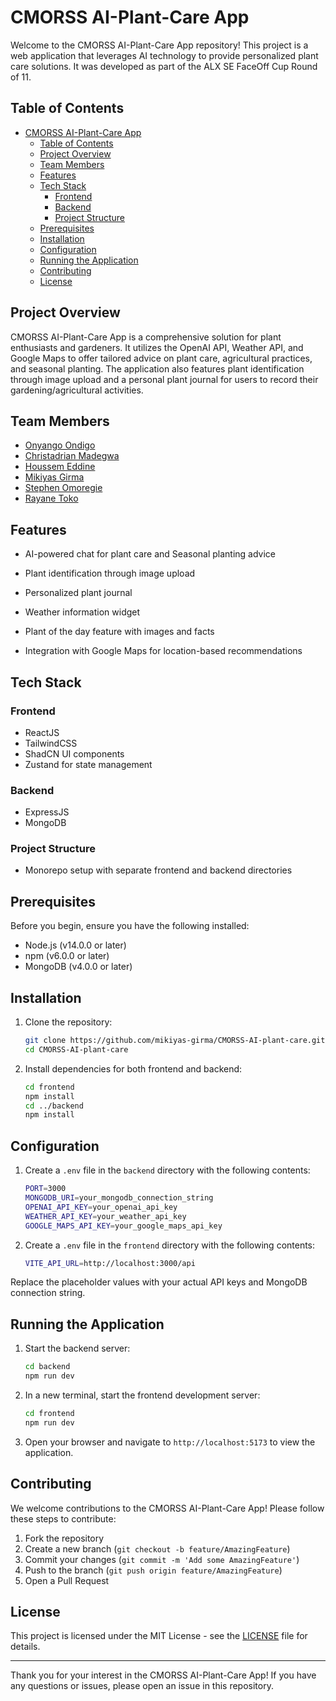 # CMORSS AI-Plant-Care App

Welcome to the CMORSS AI-Plant-Care App repository! This project is a web application that leverages AI technology to provide personalized plant care solutions. It was developed as part of the ALX SE FaceOff Cup Round of 11.

## Table of Contents

- [CMORSS AI-Plant-Care App](#cmorss-ai-plant-care-app)
  - [Table of Contents](#table-of-contents)
  - [Project Overview](#project-overview)
  - [Team Members](#team-members)
  - [Features](#features)
  - [Tech Stack](#tech-stack)
    - [Frontend](#frontend)
    - [Backend](#backend)
    - [Project Structure](#project-structure)
  - [Prerequisites](#prerequisites)
  - [Installation](#installation)
  - [Configuration](#configuration)
  - [Running the Application](#running-the-application)
  - [Contributing](#contributing)
  - [License](#license)

## Project Overview

CMORSS AI-Plant-Care App is a comprehensive solution for plant enthusiasts and gardeners. It utilizes the OpenAI API, Weather API, and Google Maps to offer tailored advice on plant care, agricultural practices, and seasonal planting. The application also features plant identification through image upload and a personal plant journal for users to record their gardening/agricultural activities.

## Team Members

- [Onyango Ondigo](https://github.com/ondi20)
- [Christadrian Madegwa](https://github.com/Prish20)
- [Houssem Eddine](https://github.com/SeM2x)
- [Mikiyas Girma](https://github.com/mikiyas-girma)
- [Stephen Omoregie](https://github.com/Cre8steveDev)
- [Rayane Toko](https://github.com/RyanTk03)

## Features

- AI-powered chat for plant care and Seasonal planting advice
- Plant identification through image upload
- Personalized plant journal
- Weather information widget
- Plant of the day feature with images and facts

- Integration with Google Maps for location-based recommendations

## Tech Stack

### Frontend

- ReactJS
- TailwindCSS
- ShadCN UI components
- Zustand for state management

### Backend

- ExpressJS
- MongoDB

### Project Structure

- Monorepo setup with separate frontend and backend directories

## Prerequisites

Before you begin, ensure you have the following installed:

- Node.js (v14.0.0 or later)
- npm (v6.0.0 or later)
- MongoDB (v4.0.0 or later)

## Installation

1. Clone the repository:

   ```bash
   git clone https://github.com/mikiyas-girma/CMORSS-AI-plant-care.git
   cd CMORSS-AI-plant-care
   ```

2. Install dependencies for both frontend and backend:

   ```bash
   cd frontend
   npm install
   cd ../backend
   npm install
   ```

## Configuration

1. Create a `.env` file in the `backend` directory with the following contents:

   ```bash
   PORT=3000
   MONGODB_URI=your_mongodb_connection_string
   OPENAI_API_KEY=your_openai_api_key
   WEATHER_API_KEY=your_weather_api_key
   GOOGLE_MAPS_API_KEY=your_google_maps_api_key
   ```

2. Create a `.env` file in the `frontend` directory with the following contents:

   ```bash
   VITE_API_URL=http://localhost:3000/api
   ```

Replace the placeholder values with your actual API keys and MongoDB connection string.

## Running the Application

1. Start the backend server:

   ```bash
   cd backend
   npm run dev
   ```

2. In a new terminal, start the frontend development server:

   ```bash
   cd frontend
   npm run dev
   ```

3. Open your browser and navigate to `http://localhost:5173` to view the application.

## Contributing

We welcome contributions to the CMORSS AI-Plant-Care App! Please follow these steps to contribute:

1. Fork the repository
2. Create a new branch (`git checkout -b feature/AmazingFeature`)
3. Commit your changes (`git commit -m 'Add some AmazingFeature'`)
4. Push to the branch (`git push origin feature/AmazingFeature`)
5. Open a Pull Request

## License

This project is licensed under the MIT License - see the [LICENSE](LICENSE) file for details.

---

Thank you for your interest in the CMORSS AI-Plant-Care App! If you have any questions or issues, please open an issue in this repository.
